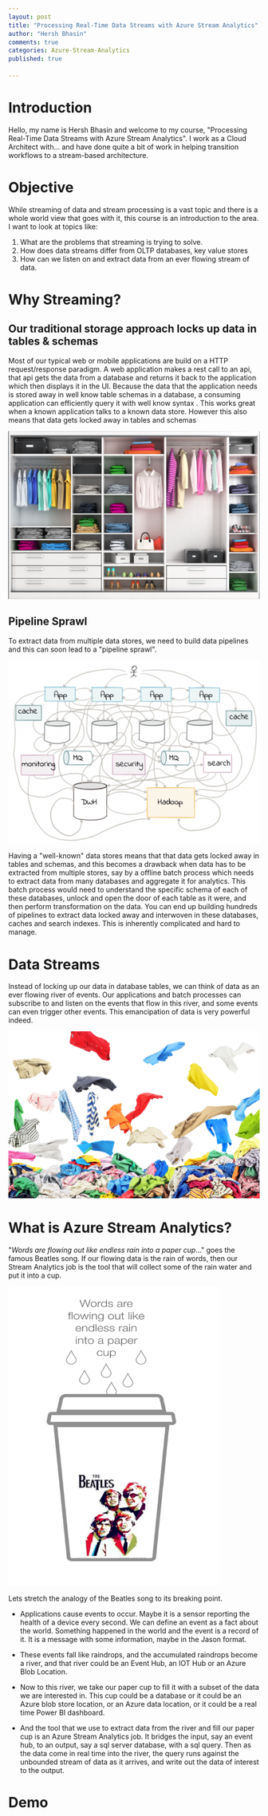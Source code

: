 ```yaml
---
layout: post
title: "Processing Real-Time Data Streams with Azure Stream Analytics"
author: "Hersh Bhasin"
comments: true
categories: Azure-Stream-Analytics
published: true

---
```

# Introduction

Hello, my name is Hersh Bhasin and welcome to my course, "Processing Real-Time Data Streams with Azure Stream Analytics". I work as a Cloud Architect with... and have done quite a bit of work in helping transition workflows to a  stream-based architecture. 

# Objective

While streaming of data and stream processing is a vast topic and there is a whole world view that goes with it, this course is an introduction to the area.  I want to look at topics like:

1. What are the problems that streaming is trying to solve.
2. How does data streams differ from OLTP databases, key value stores
3. How can we listen on and extract data from an ever flowing stream of data.



#  Why Streaming?

## Our traditional storage approach locks up data  in tables & schemas 

Most of our typical web or mobile applications are build on a HTTP request/response paradigm. A web application makes a rest call to an api, that api gets the data from a database and returns it back to the application which then displays it in the UI.  Because the data that the application needs is stored away in well know table schemas in a database, a consuming application can efficiently query it with well know syntax . This works great when a known application talks to a known data store. However this also means that data gets locked away in tables and schemas

![](../assets/analytics_structured.PNG)



## Pipeline Sprawl

To extract data from multiple data stores, we need to build data pipelines and this can soon lead to a "pipeline sprawl".

![analytics_pipelinemess](../assets/analytics_pipelinemess.PNG)

Having a "well-known" data stores means that that data gets locked away in tables and  schemas, and this becomes a drawback when data has to be extracted from multiple stores, say by a offline batch process which needs to extract data from many databases and aggregate it for analytics. This  batch process would need to understand the specific schema of each of these databases,  unlock and open the door of each table as it were, and then perform transformation on the data. You can end up building hundreds of pipelines to extract data locked away and interwoven in these databases, caches and search indexes. This is inherently complicated and hard to manage.

# Data Streams



Instead of locking up our data in database tables,  we can think of data as an ever flowing river of events. Our applications and batch processes can subscribe to and listen on the events that flow in this river, and some events can even trigger other events. This emancipation of data is very powerful indeed.



![](../assets/analytics_unstructured.PNG)



#  What is Azure Stream Analytics?



"*Words are flowing out like endless rain into a paper cup*..." goes the famous Beatles song.  If our flowing data is the  rain of words, then our Stream Analytics job is  the tool that will collect some of the rain water and put it into a  cup.

  <img src="../assets/analytics_words.PNG" alt="Smiley face" height="600" width="425">  



Lets stretch the analogy of the Beatles song to its breaking point. 

* Applications cause events to occur. Maybe it is a sensor reporting the health of a device  every second. We can define an event as a fact about the world. Something happened in the world and the event is a record of it. It is a message with some information, maybe in the Jason format. 

* These  events fall like raindrops,  and the accumulated raindrops become a river,  and that river  could be an Event Hub, an IOT Hub or an Azure Blob Location.

* Now to this river, we take our paper cup to fill it with a subset of the data we are interested in. This cup could be a database or it could be an Azure blob store location, or an Azure data location, or it could be a real time Power BI dashboard.

* And the tool that we use to extract data from the river and fill our paper cup is an Azure Stream Analytics job. It bridges the input, say  an  event hub, to an output, say a sql server database, with a sql query. Then as the data come in real time into the river, the query runs against the unbounded stream of data as it arrives, and write out the  data of interest to the output. 

# Demo